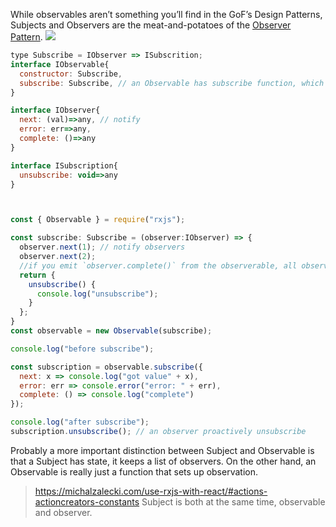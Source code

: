 
While observables aren’t something you’ll find in the GoF’s Design Patterns, Subjects and Observers are the meat-and-potatoes of the [Observer Pattern](https://en.wikipedia.org/wiki/Observer_pattern).
![](https://cdn-images-1.medium.com/max/800/1*isWKTKNBoQrE5av1FZr6wQ.png)

```js
type Subscribe = IObserver => ISubscrition;
interface IObservable{
  constructor: Subscribe,
  subscribe: Subscribe, // an Observable has subscribe function, which sets up subscription
}

interface IObserver{
  next: (val)=>any, // notify
  error: err=>any,
  complete: ()=>any
}

interface ISubscription{
  unsubscribe: void=>any
}



const { Observable } = require("rxjs");

const subscribe: Subscribe = (observer:IObserver) => {
  observer.next(1); // notify observers
  observer.next(2);
  //if you emit `observer.complete()` from the observerable, all observers will be auto unsubscribed;
  return {
    unsubscribe() {
      console.log("unsubscribe");
    }
  };
}
const observable = new Observable(subscribe);

console.log("before subscribe");

const subscription = observable.subscribe({
  next: x => console.log("got value" + x),
  error: err => console.error("error: " + err),
  complete: () => console.log("complete")
});

console.log("after subscribe");
subscription.unsubscribe(); // an observer proactively unsubscribe
```


Probably a more important distinction between Subject and Observable is that a Subject has state, it keeps a list of observers. On the other hand, an Observable is really just a function that sets up observation.


> https://michalzalecki.com/use-rxjs-with-react/#actions-actioncreators-constants
Subject is both at the same time, observable and observer.